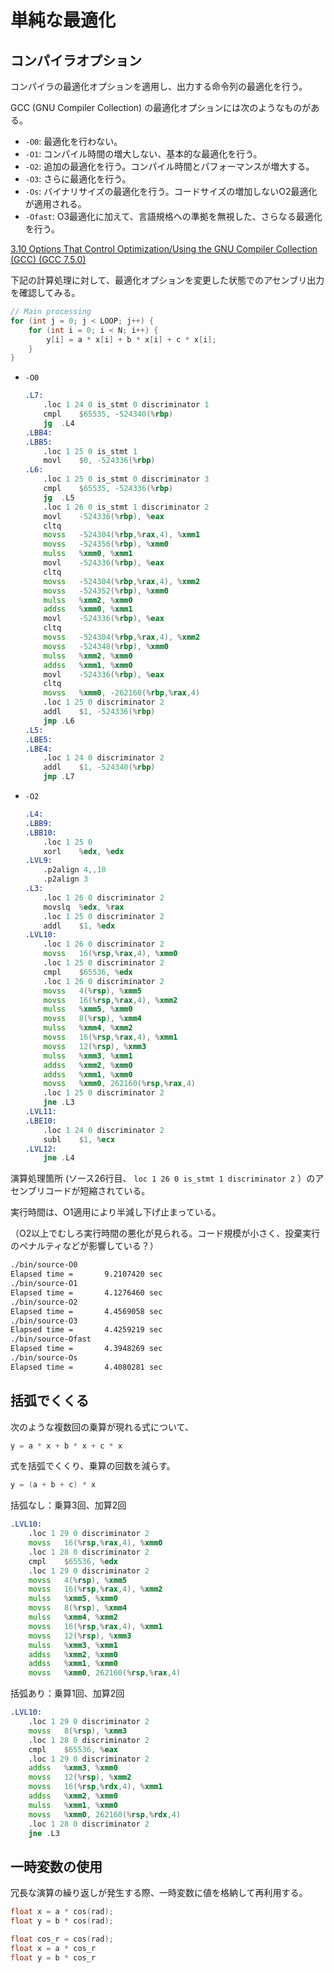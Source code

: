 # 単純な最適化

## コンパイラオプション

コンパイラの最適化オプションを適用し、出力する命令列の最適化を行う。

GCC (GNU Compiler Collection) の最適化オプションには次のようなものがある。

- `-O0`: 最適化を行わない。
- `-O1`: コンパイル時間の増大しない、基本的な最適化を行う。
- `-O2`: 追加の最適化を行う。コンパイル時間とパフォーマンスが増大する。
- `-O3`: さらに最適化を行う。
- `-Os`: バイナリサイズの最適化を行う。コードサイズの増加しないO2最適化が適用される。
- `-Ofast`: O3最適化に加えて、言語規格への準拠を無視した、さらなる最適化を行う。

[3.10 Options That Control Optimization/Using the GNU Compiler Collection (GCC) (GCC 7.5.0)](https://gcc.gnu.org/onlinedocs/gcc-7.5.0/gcc/Optimize-Options.html#Optimize-Options)

下記の計算処理に対して、最適化オプションを変更した状態でのアセンブリ出力を確認してみる。

```cpp
// Main processing
for (int j = 0; j < LOOP; j++) {
    for (int i = 0; i < N; i++) {
        y[i] = a * x[i] + b * x[i] + c * x[i];
    }
}
```

- `-O0`
    
    ```asm
    .L7:
    	.loc 1 24 0 is_stmt 0 discriminator 1
    	cmpl	$65535, -524340(%rbp)
    	jg	.L4
    .LBB4:
    .LBB5:
    	.loc 1 25 0 is_stmt 1
    	movl	$0, -524336(%rbp)
    .L6:
    	.loc 1 25 0 is_stmt 0 discriminator 3
    	cmpl	$65535, -524336(%rbp)
    	jg	.L5
    	.loc 1 26 0 is_stmt 1 discriminator 2
    	movl	-524336(%rbp), %eax
    	cltq
    	movss	-524304(%rbp,%rax,4), %xmm1
    	movss	-524356(%rbp), %xmm0
    	mulss	%xmm0, %xmm1
    	movl	-524336(%rbp), %eax
    	cltq
    	movss	-524304(%rbp,%rax,4), %xmm2
    	movss	-524352(%rbp), %xmm0
    	mulss	%xmm2, %xmm0
    	addss	%xmm0, %xmm1
    	movl	-524336(%rbp), %eax
    	cltq
    	movss	-524304(%rbp,%rax,4), %xmm2
    	movss	-524348(%rbp), %xmm0
    	mulss	%xmm2, %xmm0
    	addss	%xmm1, %xmm0
    	movl	-524336(%rbp), %eax
    	cltq
    	movss	%xmm0, -262160(%rbp,%rax,4)
    	.loc 1 25 0 discriminator 2
    	addl	$1, -524336(%rbp)
    	jmp	.L6
    .L5:
    .LBE5:
    .LBE4:
    	.loc 1 24 0 discriminator 2
    	addl	$1, -524340(%rbp)
    	jmp	.L7
    ```

- `-O2`

    ```asm
    .L4:
    .LBB9:
    .LBB10:
    	.loc 1 25 0
    	xorl	%edx, %edx
    .LVL9:
    	.p2align 4,,10
    	.p2align 3
    .L3:
    	.loc 1 26 0 discriminator 2
    	movslq	%edx, %rax
    	.loc 1 25 0 discriminator 2
    	addl	$1, %edx
    .LVL10:
    	.loc 1 26 0 discriminator 2
    	movss	16(%rsp,%rax,4), %xmm0
    	.loc 1 25 0 discriminator 2
    	cmpl	$65536, %edx
    	.loc 1 26 0 discriminator 2
    	movss	4(%rsp), %xmm5
    	movss	16(%rsp,%rax,4), %xmm2
    	mulss	%xmm5, %xmm0
    	movss	8(%rsp), %xmm4
    	mulss	%xmm4, %xmm2
    	movss	16(%rsp,%rax,4), %xmm1
    	movss	12(%rsp), %xmm3
    	mulss	%xmm3, %xmm1
    	addss	%xmm2, %xmm0
    	addss	%xmm1, %xmm0
    	movss	%xmm0, 262160(%rsp,%rax,4)
    	.loc 1 25 0 discriminator 2
    	jne	.L3
    .LVL11:
    .LBE10:
    	.loc 1 24 0 discriminator 2
    	subl	$1, %ecx
    .LVL12:
    	jne	.L4
    ```

演算処理箇所 (ソース26行目、 `loc 1 26 0 is_stmt 1 discriminator 2` ）のアセンブリコードが短縮されている。

実行時間は、O1適用により半減し下げ止まっている。

（O2以上でむしろ実行時間の悪化が見られる。コード規模が小さく、投棄実行のペナルティなどが影響している？）

```sh
./bin/source-O0
Elapsed time =       9.2107420 sec
./bin/source-O1
Elapsed time =       4.1276460 sec
./bin/source-O2
Elapsed time =       4.4569058 sec
./bin/source-O3
Elapsed time =       4.4259219 sec
./bin/source-Ofast
Elapsed time =       4.3948269 sec
./bin/source-Os
Elapsed time =       4.4080281 sec
```

## 括弧でくくる

次のような複数回の乗算が現れる式について、

```cpp
y = a * x + b * x + c * x
```

式を括弧でくくり、乗算の回数を減らす。

```cpp
y = (a + b + c) * x
```

括弧なし：乗算3回、加算2回

```asm
.LVL10:
	.loc 1 29 0 discriminator 2
	movss	16(%rsp,%rax,4), %xmm0
	.loc 1 28 0 discriminator 2
	cmpl	$65536, %edx
	.loc 1 29 0 discriminator 2
	movss	4(%rsp), %xmm5
	movss	16(%rsp,%rax,4), %xmm2
	mulss	%xmm5, %xmm0
	movss	8(%rsp), %xmm4
	mulss	%xmm4, %xmm2
	movss	16(%rsp,%rax,4), %xmm1
	movss	12(%rsp), %xmm3
	mulss	%xmm3, %xmm1
	addss	%xmm2, %xmm0
	addss	%xmm1, %xmm0
	movss	%xmm0, 262160(%rsp,%rax,4)
```

括弧あり：乗算1回、加算2回

```asm
.LVL10:
	.loc 1 29 0 discriminator 2
	movss	8(%rsp), %xmm3
	.loc 1 28 0 discriminator 2
	cmpl	$65536, %eax
	.loc 1 29 0 discriminator 2
	addss	%xmm3, %xmm0
	movss	12(%rsp), %xmm2
	movss	16(%rsp,%rdx,4), %xmm1
	addss	%xmm2, %xmm0
	mulss	%xmm1, %xmm0
	movss	%xmm0, 262160(%rsp,%rdx,4)
	.loc 1 28 0 discriminator 2
	jne	.L3
```

## 一時変数の使用

冗長な演算の繰り返しが発生する際、一時変数に値を格納して再利用する。

```c
float x = a * cos(rad);
float y = b * cos(rad);
```

```c
float cos_r = cos(rad);
float x = a * cos_r
float y = b * cos_r
```

